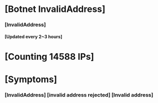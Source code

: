 # [Botnet InvalidAddress]
### [InvalidAddress]
#### [Updated every 2~3 hours]

# [Counting 14588 IPs]

# [Symptoms] 

###   [InvalidAddress] [invalid address rejected] [Invalid address]

